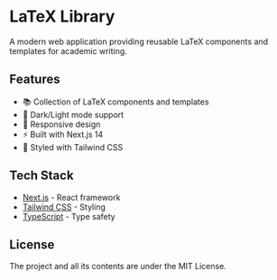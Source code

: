 # LaTeX Library

A modern web application providing reusable LaTeX components and templates for academic writing.

## Features

- 📚 Collection of LaTeX components and templates
- 🌙 Dark/Light mode support
- 📱 Responsive design
- ⚡ Built with Next.js 14
- 🎨 Styled with Tailwind CSS

## Tech Stack

- [Next.js](https://nextjs.org/) - React framework
- [Tailwind CSS](https://tailwindcss.com/) - Styling
- [TypeScript](https://www.typescriptlang.org/) - Type safety


## License
The project and all its contents are under the MIT License.

